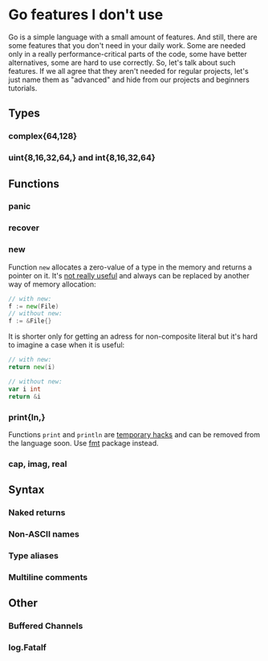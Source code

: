# Go features I don't use

Go is a simple language with a small amount of features. And still, there are some features that you don't need in your daily work. Some are needed only in a really performance-critical parts of the code, some have better alternatives, some are hard to use correctly. So, let's talk about such features. If we all agree that they aren't needed for regular projects, let's just name them as "advanced" and hide from our projects and beginners tutorials.

## Types

### complex{64,128}

### uint{8,16,32,64,} and int{8,16,32,64}

## Functions

### panic

### recover

### new

Function `new` allocates a zero-value of a type in the memory and returns a pointer on it. It's [not really useful](https://stackoverflow.com/a/9322182) and always can be replaced by another way of memory allocation:

```go
// with new:
f := new(File)
// without new:
f := &File{}
```

It is shorter only for getting an adress for non-composite literal but it's hard to imagine a case when it is useful:

```go
// with new:
return new(i)

// without new:
var i int
return &i
```

### print{ln,}

Functions `print` and `println` are [temporary hacks](https://golang.org/ref/spec#Bootstrapping) and can be removed from the language soon. Use [fmt](https://golang.org/pkg/fmt/) package instead.

### cap, imag, real

## Syntax

### Naked returns

### Non-ASCII names

### Type aliases

### Multiline comments

## Other

### Buffered Channels

### log.Fatalf
